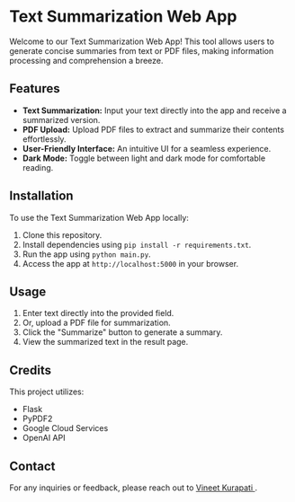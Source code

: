 # Text Summarization Web App


Welcome to our Text Summarization Web App! This tool allows users to generate concise summaries from text or PDF files, making information processing and comprehension a breeze.

## Features

- **Text Summarization:** Input your text directly into the app and receive a summarized version.
- **PDF Upload:** Upload PDF files to extract and summarize their contents effortlessly.
- **User-Friendly Interface:** An intuitive UI for a seamless experience.
- **Dark Mode:** Toggle between light and dark mode for comfortable reading.


## Installation

To use the Text Summarization Web App locally:

1. Clone this repository.
2. Install dependencies using `pip install -r requirements.txt`.
3. Run the app using `python main.py`.
4. Access the app at `http://localhost:5000` in your browser.

## Usage

1. Enter text directly into the provided field.
2. Or, upload a PDF file for summarization.
3. Click the "Summarize" button to generate a summary.
4. View the summarized text in the result page.



## Credits

This project utilizes:
- Flask
- PyPDF2
- Google Cloud Services
- OpenAI API


## Contact

For any inquiries or feedback, please reach out to [Vineet Kurapati ](mailto:vxk4505@mavs.uta.edu).
